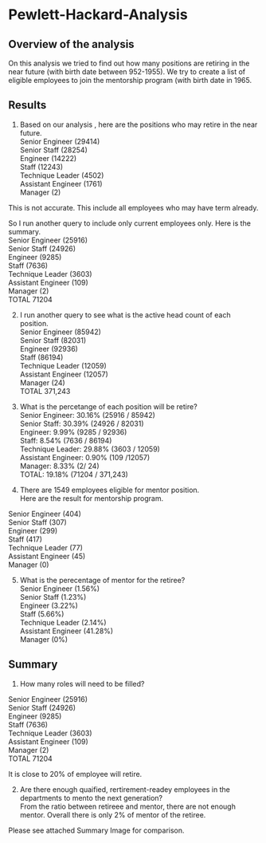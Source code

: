 # Pewlett-Hackard-Analysis

## Overview of the analysis
On this analysis we tried to find out how many positions are retiring in the near future (with birth date between 952-1955).
We try to create a list of eligible employees to join the mentorship program (with birth date in 1965.  

## Results
1) Based on our analysis , here are the positions who may retire in the near future.  
  Senior Engineer (29414)  
  Senior Staff (28254)  
  Engineer (14222)  
  Staff (12243)  
  Technique Leader (4502)  
  Assistant Engineer (1761)  
  Manager (2)  
    
  This is not accurate. This include all employees who may have term already.  

  So I run another query to include only current employees only. Here is the summary.  
  Senior Engineer (25916)  
  Senior Staff (24926)  
  Engineer (9285)  
  Staff (7636)   
  Technique Leader (3603)  
  Assistant Engineer (109)  
  Manager (2)  
  TOTAL 71204  
  
2) I run another query to see what is the active head count of each position.  
  Senior Engineer (85942)  
  Senior Staff (82031)  
  Engineer (92936)  
  Staff (86194)  
  Technique Leader (12059)  
  Assistant Engineer (12057)  
  Manager (24)  
  TOTAL 371,243  
    
3) What is the percetange of each position will be retire?  
  Senior Engineer: 30.16% (25916 / 85942)  
  Senior Staff: 30.39% (24926 / 82031)  
  Engineer: 9.99% (9285 / 92936)  
  Staff: 8.54%  (7636 / 86194)  
  Technique Leader: 29.88% (3603 / 12059)  
  Assistant Engineer: 0.90% (109 /12057)  
  Manager: 8.33% (2/ 24)  
  TOTAL: 19.18% (71204 / 371,243)  
  
4) There are 1549 employees eligible for mentor position.  
   Here are the result for mentorship program.  

  Senior Engineer (404)  
  Senior Staff (307)  
  Engineer (299)  
  Staff (417)  
  Technique Leader (77)  
  Assistant Engineer (45)  
  Manager (0)  

5) What is the perecentage of mentor for the retiree?  
  Senior Engineer (1.56%)  
  Senior Staff (1.23%)  
  Engineer (3.22%)  
  Staff (5.66%)  
  Technique Leader (2.14%)  
  Assistant Engineer (41.28%)  
  Manager (0%)  
    
## Summary

1)  How many roles will need to be filled?  
  
  Senior Engineer (25916)  
  Senior Staff (24926)  
  Engineer (9285)  
  Staff (7636)  
  Technique Leader (3603)  
  Assistant Engineer (109)  
  Manager (2)  
  TOTAL 71204  
    
  It is close to 20% of employee will retire.  
  
2) Are there enough quaified, rertirement-readey employees in the departments to mento the next generation?  
 From the ratio between retireee and mentor, there are not enough mentor. Overall there is only 2% of mentor of the retiree.  
   
 Please see attached Summary Image for comparison.  
